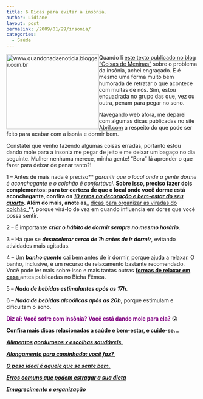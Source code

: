 ```yaml
---
title: 6 Dicas para evitar a insônia.
author: Lidiane
layout: post
permalink: /2009/01/29/insonia/
categories:
  - Saúde
---
```

<a href="http://www.trololodemulher.com.br/2009/01/19/dicas-relaxamento/" target="_self"><img style="display: inline; margin-left: 0; margin-right: 0; border-width: 0;" title="www.quandonadaenoticia.blogger.com.br" src="https://www.trololodemulher.com.br/2009/01/insonia-thumb.jpg" border="0" alt="www.quandonadaenoticia.blogger.com.br" width="244" height="197" align="left" /></a>

Quando li <a href="http://coisas-para-meninas.blogspot.com/2009/01/insonia.html" target="_blank" rel="noopener noreferrer">este texto publicado no blog “Coisas de Meninas”</a> sobre o problema da insônia, achei engraçado. E é mesmo uma forma muito bem humorada de retratar o que acontece com muitas de nós. Sim, estou enquadrada no grupo das que, vez ou outra, penam para pegar no sono. 

Navegando web afora, me deparei com algumas dicas publicadas no site <a href="http://www.abril.com.br/fotos/dicas-bom-sono/?ft=mulher-quarto-rosa-01g.jpg" target="_blank" rel="noopener noreferrer">Abril.com</a> a respeito do que pode ser feito para acabar com a isonia e dormir bem.

Constatei que venho fazendo algumas coisas erradas, portanto estou dando mole para a insonia me pegar de jeito e me deixar um bagaço no dia seguinte. Mulher nenhuma merece, minha gente! “Bora” lá aprender o que fazer para deixar de penar tanto?!

1 – Antes de mais nada é preciso** _garantir que o local onde a gente dorme é aconchegante e o colchão é confortável_**. Sobre isso, preciso fazer dois complementos: para ter certeza de que o local onde você dorme está aconchegante, confira os **_<a href="http://www.trololodemulher.com.br/2009/01/15/os-10-erros-em-seu-quarto/" target="_self">10 erros na decoração e bem-estar do seu quarto</a>_**. Além do mais, anote as**_ <a href="http://www.trololodemulher.com.br/2009/12/15/dica-como-virar-colchao/" target="_self">dicas para organizar as viradas do colchão</a>_**, porque virá-lo de vez em quando influencia em dores que você possa sentir.

2 – É importante **_criar o hábito de dormir sempre no mesmo horário_**.

3 – Há que se **_desacelerar cerca de 1h antes de ir dormir_**, evitando atividades mais agitadas.

4 – Um **_banho quente_** cai bem antes de ir dormir, porque ajuda a relaxar. O banho, inclusive, é um recurso de relaxamento bastante recomendado. Você pode ler mais sobre isso e mais tantas outras <a href="http://www.trololodemulher.com.br/2009/01/19/dicas-relaxamento/" target="_self"><strong>formas de relaxar em casa</strong> </a>antes publicadas no Bicha Fêmea.

5 – **_Nada de bebidas estimulantes após as 17h_**.

6 – **_Nada de bebidas alcoólicas após as 20h_**, porque estimulam e dificultam o sono.

**<span style="color: #800080;">Diz aí: Você sofre com insônia? Você está dando mole para ela?</span>** 😮

**Confira mais dicas relacionadas a saúde e bem-estar, e cuide-se&#8230;**

**_<a href="http://www.trololodemulher.com.br/2010/05/28/escolha-alimentos-saudaveis/" target="_self">Alimentos gordurosos x escolhas saudáveis.</a>_**

**_<a href="http://www.trololodemulher.com.br/2010/03/05/alongamento-caminhada/" target="_self">Alongamento para caminhada: você faz? </a>_**

**_<a href="http://www.trololodemulher.com.br/2010/03/01/bicha-femea-colaboradora-%e2%80%93-luciana-kotaka-2/" target="_self">O peso ideal é aquele que se sente bem.</a>_**

**_<a href="http://www.trololodemulher.com.br/2010/02/02/dieta/" target="_self">Erros comuns que podem estragar a sua dieta</a>_**

**_<a href="http://www.trololodemulher.com.br/2010/01/26/emagrecimento/" target="_self">Emagrecimento e organização</a>_**